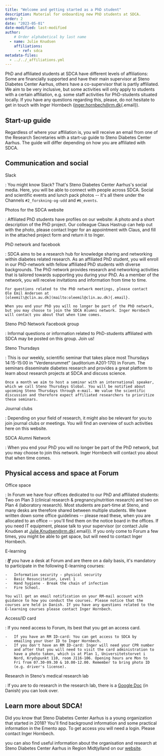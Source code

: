 ```yaml
---
title: "Welcome and getting started as a PhD student"
description: Material for onboarding new PhD students at SDCA.
order: 2
date: "2023-05-01"
date-modified: last-modified
author:
    # Order alphabetical by last name
  - name: Julie Knudsen
    affiliations: 
      - ref: sdca
metadata-files: 
  - ../../_affiliations.yml
---
```


PhD and affiliated students at SDCA have different levels of
affiliations: Some are financially supported and have their main
supervisor at Steno Diabetes Center Aarhus, others have a co-supervisor
that is partly affiliated. We aim to be very inclusive, but some
activities will only apply to students with a certain affiliation, e.g.
some staff activities for PhD-students situated locally. If you have any
questions regarding this, please, do not hesitate to get in touch with
Inger Hornbech
([inger.hornbech\@rm.dk](mailto:inger.hornbech@rm.dk){.email}).

## Start-up guide

Regardless of where your affiliation is, you will receive an email from
one of the Research Secretaries with a start-up guide to Steno Diabetes
Center Aarhus. The guide will differ depending on how you are affiliated
with SDCA.

## Communication and social

Slack

:   You might know Slack? That's Steno Diabetes Center Aarhus's social
    media. Here, you will be able to connect with people across SDCA.
    Social and scientific events and lunch pack photos -- it's all there
    under the Channels `#2_forskning-og-udd` and `#6_events`.

Photos for the SDCA website

:   Affiliated PhD students have profiles on our website: A photo and a
    short description of the PhD project. Our colleague Claus Hastrup
    can help out with the photo, please contact Inger for an appointment
    with Claus, and fill in the attached project form and return it to
    Inger.

PhD network and facebook

:   SDCA aims to be a research hub for knowledge sharing and networking
    within diabetes related research. As an affiliated PhD student, you
    will enroll in our PhD-network with fellow affiliated PhD students
    with diverse backgrounds. The PhD network provides research and
    networking activities that is tailored towards supporting you during
    your PhD. As a member of the network, you will receive invitations
    and information from time to time.

    For questions related to the PhD network meetings, please contact
    Ole Emil Andersen at
    [oleemil\@clin.au.dk](mailto:oleemil@clin.au.dk){.email}.

    When you end your PhD you will no longer be part of the PhD network,
    but you may choose to join the SDCA Alumni network. Inger Hornbech
    will contact you about that when time comes.

Steno PhD Network Facebook group

:   Informal questions or information related to PhD-students affiliated
    with SDCA may be posted on this group. Join us!

Steno Thursdays

:   This is our weekly, scientific seminar that takes place most
    Thursdays 14:15-15:00 in "Verdensrummet" (auditorium A201-170) in
    Forum. The seminars disseminate diabetes research and provides a
    great platform to learn about research projects at SDCA and discuss
    science.

    Once a month we aim to host a seminar with an international speaker,
    which we call Steno Thursdays Global. You will be notified about
    upcoming Steno Thursdays through e-mail. We value the scientific
    discussion and therefore expect affiliated researchers to prioritize
    these seminars.

Journal clubs

:   Depending on your field of research, it might also be relevant for
    you to join journal clubs or meetings. You will find an overview of
    such activities here on this website. <!-- TODO: add link? -->

SDCA Alumni Network

:   When you end your PhD you will no longer be part of the PhD network,
    but you may choose to join this network. Inger Hornbech will contact
    you about that when time comes.

## Physical access and space at Forum

Office space

:   In Forum we have four offices dedicated to our PhD and affiliated
    students: Two on Plan 3 (clinical research & pregnancy/nutrition
    research) and two on Plan 4 (laboratory research). Most students are
    part-time at Steno, and many desks are therefore shared between
    multiple students. We have written down some office guidelines --
    please read these, when you are allocated to an office -- you'll
    find them on the notice board in the offices. If you need IT
    equipment, please talk to your supervisor (or contact Julie Knudsen
    at [Julie.Knudsen\@rm.dk](mailto:Julie.Knudsen@rm.dk){.email}). If
    you only come to Forum a few times, you might be able to get space,
    but will need to contact Inger Hornbech.

E-learning

:   ***If*** you have a desk at Forum and are there on a daily basis,
    it's mandatory to participate in the following E-learning courses:

    -   Information security - physical security
    -   Basic Resuscitation, Level 1
    -   Hand hygiene - Break the chain of infection
    -   Fire School.

    You will get an email notification on your RM-mail account with
    guidance to how you conduct the courses. Please notice that the
    courses are held in Danish. If you have any questions related to the
    E-learning courses please contact Inger Hornbech.

Access/ID card

:   If you need access to Forum, its best that you get an access card.

    -   If you have an RM ID-card: You can get access to SDCA by
        emailing your User ID to Inger Hornbech.
    -   If you don't have an RM ID-card: Inger will need your CPR number
        and after that you will need to visit the card administration to
        have a photo taken, which is at Plan 1, Universitetstorvet i
        Nord, Krydspunkt 110, room J116-106. Opening hours are Mon to
        Fri from 07.30-09.30 & 10.00-12.00. Remember to bring photo ID
        (e.g. driver's license).

Research in Steno's medical research lab

:   If you are to do research in the research lab, there is a [Google
    Doc](https://docs.google.com/document/d/1lDdepk2NY-dnNnWQub4AyW05jRmxOnox6H6_gQUah6Q/edit#)
    (in Danish) you can look over.

## Learn more about SDCA!

Did you know that Steno Diabetes Center Aarhus is a young organization
that started in 2018? You'll find background information and some
practical information in the Emento app. To get access you will need a
login. Please contact Inger Hornbech.

you can also find useful information about the organisation and research
at Steno Diabetes Center Aarhus in Region Midtjylland on our
[website](https://www.stenoaarhus.dk/).
